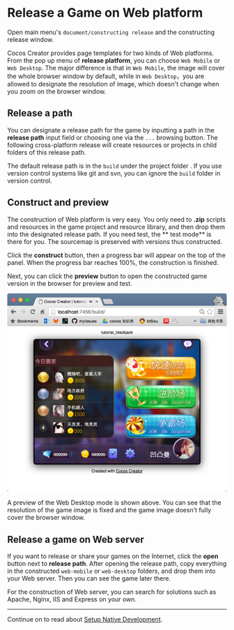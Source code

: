 # Release a Game on Web platform

Open main menu's `document/constructing release` and the constructing release window.

Cocos Creator provides page templates for two kinds of Web platforms. From the pop up menu of **release platform**, you can choose `Web Mobile` or `Web Desktop`. The major difference is that in `Web Mobile`, the image will cover the whole browser window by default, while in  `Web Desktop`，you are allowed to designate the resolution of image, which doesn't change when you zoom on the browser window.

## Release a path

You can designate a release path for the game by inputting a path in the **release path** input field or choosing one via the `...` browsing button. The following cross-platform release will create resources or projects in child folders of this release path.

The default release path is in the `build` under the project folder . If you use version control systems like git and svn, you can ignore the `build` folder in version control.


## Construct and preview

The construction of Web platform is very easy. You only need to **.zip** scripts and resources in the game project and resource library, and then drop them into the designated release path. If you need test, the ** test mode** is there for you. The sourcemap is preserved with versions thus constructed.

Click the **construct** button, then a progress bar will appear on the top of the panel. When the progress bar reaches 100%, the construction is finished.

Next, you can click the **preview** button to open the constructed game version in the browser for preview and test.

![web desktop](publish-web/web_desktop.png)

A preview of the Web Desktop mode is shown above. You can see that the resolution of the game image is fixed and the game image doesn't fully cover the browser window.

## Release a game on Web server

If you want to release or share your games on the Internet, click the **open** button next to **release path**. After opening the release path, copy everything in the constructed `web-mobile` or `web-desktop` folders, and drop them into your Web server. Then you can see the game later there.

For the construction of Web server, you can search for solutions such as Apache, Nginx, IIS and Express on your own.

---

Continue on to read about [Setup Native Development](setup-native-development.md).
